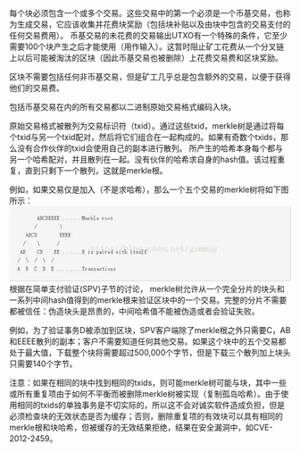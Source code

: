 每个块必须包含一个或多个交易。这些交易中的第一个必须是一个币基交易，也称为生成交易，它应该收集并花费块奖励（包括块补贴以及由块中包含的交易支付的任何交易费用）。
币基交易的未花费的交易输出UTXO有一个特殊的条件，它至少需要100个块产生之后才能使用（用作输入）。这暂时阻止矿工花费从一个分叉链上以后可能被淘汰的区块（因此币基交易也被删除）上花费交易费和区块奖励。

区块不需要包括任何非币基交易，但是矿工几乎总是包含额外的交易，以便于获得他们的交易费。

包括币基交易在内的所有交易都以二进制原始交易格式编码入块。

原始交易格式被散列为交易标识符（txid）。通过这些txid，merkle树是通过将每个txid与另一个txid配对，然后将它们组合在一起构成的。如果有奇数个txids，那么没有合作伙伴的txid会使用自己的副本进行散列。
所产生的哈希本身每个都与另一个哈希配对，并且散列在一起。没有伙伴的哈希求自身的hash值。该过程重复，直到只剩下一个散列，这就是merkle根。

例如，如果交易仅是加入（不是求哈希），那么一个五个交易的merkle树将如下图所示：
![pic1](../picture/transaction.jpg)
根据在简单支付验证(SPV)子节的讨论， merkle树允许从一个完全分片的块头和一系列中间hash值得到的merkle根来验证区块中的一个交易。完整的分片不需要都被信任：伪造块头是昂贵的，中间哈希值不能被伪造或者会验证失败。

例如，为了验证事务D被添加到区块，SPV客户端除了merkle根之外只需要C，AB和EEEE散列的副本；客户不需要知道任何其他交易。如果这个块中的五个交易都处于最大值，下载整个块将需要超过500,000个字节，但是下载三个散列加上块头只需要140个字节。

注意：如果在相同的块中找到相同的txids，则可能merkle树可能与块，其中一些或所有重复项由于如何不平衡而被删除merkle树被实现（复制孤岛哈希）。由于使用相同的txids的单独事务是不切实际的，所以这不会对诚实软件造成负担，但是必须检查块的无效状态是否为缓存；否则，删除重复项的有效块可以具有相同的merkle根和块哈希，但被缓存的无效结果拒绝，结果在安全漏洞中，如CVE-2012-2459。
